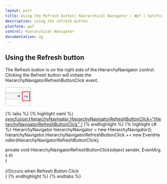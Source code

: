 ```yaml
---
layout: post
title: Using the Refresh button| Hierarchical Navigator | Wpf | Syncfusion
description: using the refresh button
platform: wpf
control: Hierarchical Navigator
documentation: ug
---
```


## Using the Refresh button

The Refresh button is on the right side of the HierarchyNavigator control. Clicking the Refresh button will initiate the HierarchyNavigatorRefreshButtonClick event.

![](Using-the-Refresh-button_images/Using-the-Refresh-button_img1.png)

{% tabs %}
{% highlight xaml %}
<syncfusion:HierarchyNavigator HierarchyNavigatorRefreshButtonClick="HierarchyNavigatorRefreshButtonClick" />
{% endhighlight %}
{% highlight c# %}
HierarchyNavigator hierarchyNavigator = new HierarchyNavigator();
<br>hierarchyNavigator.HierarchyNavigatorRefreshButtonClick += new EventHandler(HierarchyNavigatorRefreshButtonClick);

private void HierarchyNavigatorRefreshButtonClick(object sender, EventArgs e)<br>
{<br>    
 //Occurs when Refresh Button Click<br>
 }
{% endhighlight  %}
{% endtabs %}


